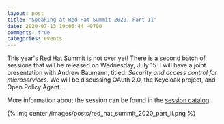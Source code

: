 ```yaml
---
layout: post
title: "Speaking at Red Hat Summit 2020, Part II"
date: 2020-07-13 19:06:44 -0700
comments: true
categories: events
---
```


This year's [Red Hat Summit](https://www.redhat.com/en/summit) is not over yet! There is a second batch of sessions that will be released on Wednesday, July 15. I will have a joint presentation with Andrew Baumann, titled: *Security and access control for microservices*. We will be discussing OAuth 2.0, the Keycloak project, and Open Policy Agent.

More information about the session can be found in the [session catalog](https://summit.redhat.com/conference/sessions?p1=eyJzcGVha2VyIjpbXSwidGltZXNsb3QiOltdLCJkYXkiOltdLCJyb29tIjpbXSwibG9jYXRpb24iOltdLCJzb3J0b3JkZXIiOiJkYXRlIiwic3RhcnQiOiIiLCJmaW5pc2giOiIiLCJwYWdlbnVtYmVyIjoxLCJzaGFyZWlkIjoiIiwiY2F0ZWdvcmllcyI6e30sImtleXdvcmQiOiJTZWN1cml0eSBhbmQgYWNjZXNzIGNvbnRyb2wifQ==).

{% img center /images/posts/red_hat_summit_2020_part_ii.png %}

